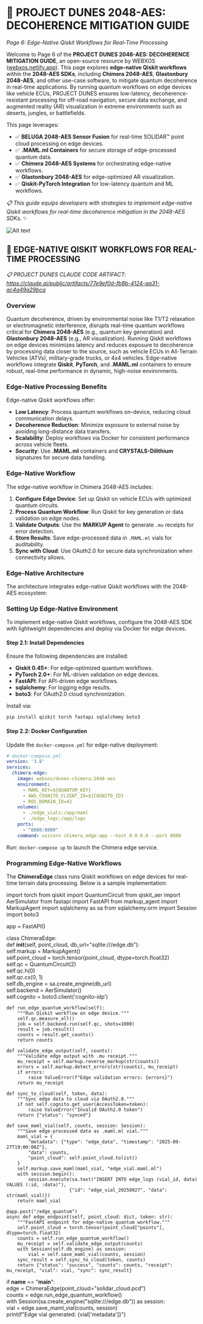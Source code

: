 # 🐪 PROJECT DUNES 2048-AES: DECOHERENCE MITIGATION GUIDE  
*Page 6: Edge-Native Qiskit Workflows for Real-Time Processing*  

Welcome to Page 6 of the **PROJECT DUNES 2048-AES: DECOHERENCE MITIGATION GUIDE**, an open-source resource by WEBXOS ([webxos.netlify.app](https://webxos.netlify.app)). This page explores **edge-native Qiskit workflows** within the **2048-AES SDKs**, including **Chimera 2048-AES**, **Glastonbury 2048-AES**, and other use-case software, to mitigate quantum decoherence in real-time applications. By running quantum workflows on edge devices like vehicle ECUs, PROJECT DUNES ensures low-latency, decoherence-resistant processing for off-road navigation, secure data exchange, and augmented reality (AR) visualization in extreme environments such as deserts, jungles, or battlefields.  

This page leverages:  
- ✅ **BELUGA 2048-AES Sensor Fusion** for real-time SOLIDAR™ point cloud processing on edge devices.  
- ✅ **.MAML.ml Containers** for secure storage of edge-processed quantum data.  
- ✅ **Chimera 2048-AES Systems** for orchestrating edge-native workflows.  
- ✅ **Glastonbury 2048-AES** for edge-optimized AR visualization.  
- ✅ **Qiskit-PyTorch Integration** for low-latency quantum and ML workflows.  

*📋 This guide equips developers with strategies to implement edge-native Qiskit workflows for real-time decoherence mitigation in the 2048-AES SDKs.* ✨  

![Alt text](./dunes-edge-native.jpeg)  

## 🐪 EDGE-NATIVE QISKIT WORKFLOWS FOR REAL-TIME PROCESSING  

*📋 PROJECT DUNES CLAUDE CODE ARTIFACT: https://claude.ai/public/artifacts/77e9ef0d-fb8b-4124-aa31-ac4a49a29bca*  

### Overview  
Quantum decoherence, driven by environmental noise like T1/T2 relaxation or electromagnetic interference, disrupts real-time quantum workflows critical for **Chimera 2048-AES** (e.g., quantum key generation) and **Glastonbury 2048-AES** (e.g., AR visualization). Running Qiskit workflows on edge devices minimizes latency and reduces exposure to decoherence by processing data closer to the source, such as vehicle ECUs in All-Terrain Vehicles (ATVs), military-grade trucks, or 4x4 vehicles. Edge-native workflows integrate **Qiskit**, **PyTorch**, and **.MAML.ml** containers to ensure robust, real-time performance in dynamic, high-noise environments.  

### Edge-Native Processing Benefits  
Edge-native Qiskit workflows offer:  
- **Low Latency**: Process quantum workflows on-device, reducing cloud communication delays.  
- **Decoherence Reduction**: Minimize exposure to external noise by avoiding long-distance data transfers.  
- **Scalability**: Deploy workflows via Docker for consistent performance across vehicle fleets.  
- **Security**: Use **.MAML.ml** containers and **CRYSTALS-Dilithium** signatures for secure data handling.  

### Edge-Native Workflow  
The edge-native workflow in Chimera 2048-AES includes:  
1. **Configure Edge Device**: Set up Qiskit on vehicle ECUs with optimized quantum circuits.  
2. **Process Quantum Workflow**: Run Qiskit for key generation or data validation on edge nodes.  
3. **Validate Outputs**: Use the **MARKUP Agent** to generate `.mu` receipts for error detection.  
4. **Store Results**: Save edge-processed data in `.MAML.ml` vials for auditability.  
5. **Sync with Cloud**: Use OAuth2.0 for secure data synchronization when connectivity allows.  

### Edge-Native Architecture  
The architecture integrates edge-native Qiskit workflows with the 2048-AES ecosystem:  

### Setting Up Edge-Native Environment  
To implement edge-native Qiskit workflows, configure the 2048-AES SDK with lightweight dependencies and deploy via Docker for edge devices.  

#### Step 2.1: Install Dependencies  
Ensure the following dependencies are installed:  
- **Qiskit 0.45+**: For edge-optimized quantum workflows.  
- **PyTorch 2.0+**: For ML-driven validation on edge devices.  
- **FastAPI**: For API-driven edge workflows.  
- **sqlalchemy**: For logging edge results.  
- **boto3**: For OAuth2.0 cloud synchronization.  

Install via:  
```bash  
pip install qiskit torch fastapi sqlalchemy boto3  
```  

#### Step 2.2: Docker Configuration  
Update the `docker-compose.yml` for edge-native deployment:  
```yaml  
# docker-compose.yml  
version: '3.8'  
services:  
  chimera-edge:  
    image: webxos/dunes-chimera:2048-aes  
    environment:  
      - MAML_KEY=${QUANTUM_KEY}  
      - AWS_COGNITO_CLIENT_ID=${COGNITO_ID}  
      - ROS_DOMAIN_ID=42  
    volumes:  
      - ./edge_vials:/app/maml  
      - ./edge_logs:/app/logs  
    ports:  
      - "8080:8080"  
    command: uvicorn chimera_edge:app --host 0.0.0.0 --port 8080  
```  
Run: `docker-compose up` to launch the Chimera edge service.  

### Programming Edge-Native Workflows  
The **ChimeraEdge** class runs Qiskit workflows on edge devices for real-time terrain data processing. Below is a sample implementation:  

<xaiArtifact artifact_id="bbf3af4e-bc2b-4add-8412-bf2f04996c3f" artifact_version_id="734ac5e1-8aab-46cc-a80f-29a9f6fe3728" title="chimera_edge.py" contentType="text/python">  
import torch  
from qiskit import QuantumCircuit  
from qiskit_aer import AerSimulator  
from fastapi import FastAPI  
from markup_agent import MarkupAgent  
import sqlalchemy as sa  
from sqlalchemy.orm import Session  
import boto3  

app = FastAPI()  

class ChimeraEdge:  
    def __init__(self, point_cloud, db_url="sqlite:///edge.db"):  
        self.markup = MarkupAgent()  
        self.point_cloud = torch.tensor(point_cloud, dtype=torch.float32)  
        self.qc = QuantumCircuit(2)  
        self.qc.h(0)  
        self.qc.cx(0, 1)  
        self.db_engine = sa.create_engine(db_url)  
        self.backend = AerSimulator()  
        self.cognito = boto3.client('cognito-idp')  

    def run_edge_quantum_workflow(self):  
        """Run Qiskit workflow on edge device."""  
        self.qc.measure_all()  
        job = self.backend.run(self.qc, shots=1000)  
        result = job.result()  
        counts = result.get_counts()  
        return counts  

    def validate_edge_output(self, counts):  
        """Validate edge output with .mu receipt."""  
        mu_receipt = self.markup.reverse_markup(str(counts))  
        errors = self.markup.detect_errors(str(counts), mu_receipt)  
        if errors:  
            raise ValueError(f"Edge validation errors: {errors}")  
        return mu_receipt  

    def sync_to_cloud(self, token, data):  
        """Sync edge data to cloud via OAuth2.0."""  
        if not self.cognito.get_user(AccessToken=token):  
            raise ValueError("Invalid OAuth2.0 token")  
        return {"status": "synced"}  

    def save_maml_vial(self, counts, session: Session):  
        """Save edge-processed data as .maml.ml vial."""  
        maml_vial = {  
            "metadata": {"type": "edge_data", "timestamp": "2025-09-27T19:00:00Z"},  
            "data": counts,  
            "point_cloud": self.point_cloud.tolist()  
        }  
        self.markup.save_maml(maml_vial, "edge_vial.maml.ml")  
        with session.begin():  
            session.execute(sa.text("INSERT INTO edge_logs (vial_id, data) VALUES (:id, :data)"),  
                           {"id": "edge_vial_20250927", "data": str(maml_vial)})  
        return maml_vial  

    @app.post("/edge_quantum")  
    async def edge_endpoint(self, point_cloud: dict, token: str):  
        """FastAPI endpoint for edge-native quantum workflow."""  
        self.point_cloud = torch.tensor(point_cloud["points"], dtype=torch.float32)  
        counts = self.run_edge_quantum_workflow()  
        mu_receipt = self.validate_edge_output(counts)  
        with Session(self.db_engine) as session:  
            vial = self.save_maml_vial(counts, session)  
        sync_result = self.sync_to_cloud(token, counts)  
        return {"status": "success", "counts": counts, "receipt": mu_receipt, "vial": vial, "sync": sync_result}  

if __name__ == "__main__":  
    edge = ChimeraEdge(point_cloud="solidar_cloud.pcd")  
    counts = edge.run_edge_quantum_workflow()  
    with Session(sa.create_engine("sqlite:///edge.db")) as session:  
        vial = edge.save_maml_vial(counts, session)  
    print(f"Edge vial generated: {vial['metadata']}")

